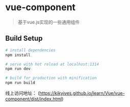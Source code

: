 # vue-component

> 基于vue.js实现的一些通用组件

## Build Setup

``` bash
# install dependencies
npm install

# serve with hot reload at localhost:1314
npm run dev

# build for production with minification
npm run build
```

线上访问地址： (https://kikyives.github.io/learn/Vue/vue-component/dist/index.html)
